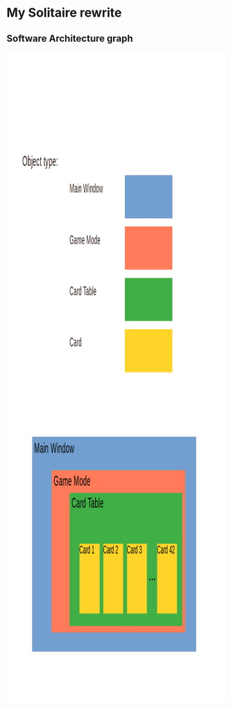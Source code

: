 # My Solitaire rewrite

## Software Architecture graph

<img src="./object_type_1.png" data-canonical-src="./object_type_1.png" width="1123" height="749" />
<img src="./object_type_2.png" data-canonical-src="./object_type_1.png" width="1123" height="749" />


